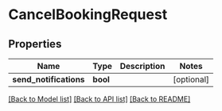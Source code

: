 # CancelBookingRequest

## Properties
Name | Type | Description | Notes
------------ | ------------- | ------------- | -------------
**send_notifications** | **bool** |  | [optional] 

[[Back to Model list]](../../README.md#documentation-for-models) [[Back to API list]](../../README.md#documentation-for-api-endpoints) [[Back to README]](../../README.md)

